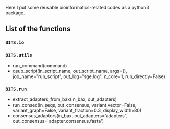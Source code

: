 Here I put some reusable bioinformatics-related codes as a python3 package.

## List of the functions

### `BITS.io`

### `BITS.utils`

* run_command(command)
* qsub_script(in_script_name, out_script_name, args=(), job_name="run_script", out_log="sge.log", n_core=1, run_directly=False)

### `BITS.run`

* extract_adapters_from_bax(in_bax, out_adapters)
* run_consed(in_seqs, out_consensus, variant_vector=False, variant_graph=False, variant_fraction=0.3, display_width=80)
* consensus_adaptors(in_bax, out_adapters='adapters', out_consensus='adapter.consensus.fasta')
